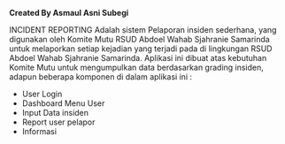 **Created By Asmaul Asni Subegi**


INCIDENT REPORTING
Adalah sistem Pelaporan insiden sederhana, yang digunakan oleh Komite Mutu RSUD Abdoel Wahab Sjahranie Samarinda untuk melaporkan setiap kejadian yang terjadi pada di lingkungan RSUD Abdoel Wahab Sjahranie Samarinda.
Aplikasi ini dibuat atas kebutuhan Komite Mutu untuk mengumpulkan data berdasarkan grading insiden, adapun beberapa komponen di dalam aplikasi ini :

- User Login
- Dashboard Menu User
- Input Data insiden
- Report user pelapor
- Informasi




